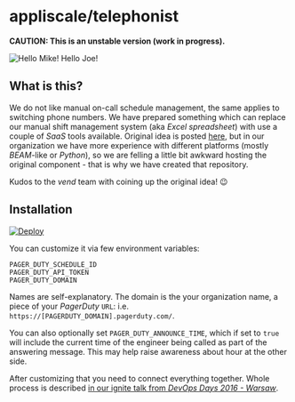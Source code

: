# appliscale/telephonist

**CAUTION: This is an unstable version (work in progress).**

![Hello Mike! Hello Joe!](http://dekstop.de/weblog/2006/01/erlang_the_movie/erlang-4.jpg)

## What is this?

We do not like manual on-call schedule management, the same applies to switching phone numbers. We have prepared something which can replace our manual shift management system (aka *Excel spreadsheet*) with use a couple of *SaaS* tools available. Original idea is posted [here](https://github.com/vend/phoneduty), but in our organization we have more experience with different platforms (mostly *BEAM*-like or *Python*), so we are felling a little bit awkward hosting the original component - that is why we have created that repository.

Kudos to the *vend* team with coining up the original idea! :wink:

## Installation

[![Deploy](https://www.herokucdn.com/deploy/button.png)](https://heroku.com/deploy)

You can customize it via few environment variables:

```
PAGER_DUTY_SCHEDULE_ID
PAGER_DUTY_API_TOKEN
PAGER_DUTY_DOMAIN
```

Names are self-explanatory. The domain is the your organization name, a piece of your *PagerDuty* `URL`:  i.e. `https://[PAGERDUTY_DOMAIN].pagerduty.com/`.

You can also optionally set `PAGER_DUTY_ANNOUNCE_TIME`, which if set to `true` will include the current time of the engineer being called as part of the answering message. This may help raise awareness about hour at the other side.

After customizing that you need to connect everything together. Whole process is described [in our ignite talk from *DevOps Days 2016 - Warsaw*](https://docs.google.com/open?id=1J4Jhmmq_OrQ3WoW-jgv7CEgRM66AG9qyVHphnpL6uz8).
